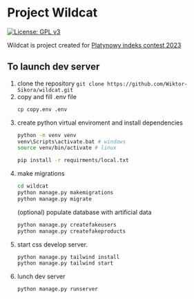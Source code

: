 # Project Wildcat
[![License: GPL v3](https://img.shields.io/badge/License-GPLv3-blue.svg)](https://www.gnu.org/licenses/gpl-3.0)

Wildcat is project created for [Platynowy indeks contest 2023](https://tu.kielce.pl/platynowy-indeks-2023/)

## To launch dev server

1. clone the repository
   `git clone https://github.com/Wiktor-Sikora/wildcat.git`
2. copy and fill .env file
   ```bash
   cp copy.env .env
   ```
3. create python virtual enviroment and install dependencies
   ```bash
   python -m venv venv
   venv\Scripts\activate.bat # windows
   source venv/bin/activate # linux

   pip install -r requirments/local.txt
   ```
4. make migrations
   ```bash
   cd wildcat
   python manage.py makemigrations
   python manage.py migrate
   ```
   (optional) populate database with artificial data
   ```bash
   python manage.py createfakeusers
   python manage.py createfakeproducts
   ```
5. start css develop server.
   ```bash
   python manage.py tailwind install
   python manage.py tailwind start
   ```
6. lunch dev server
   ```bash
   python manage.py runserver
   ```
